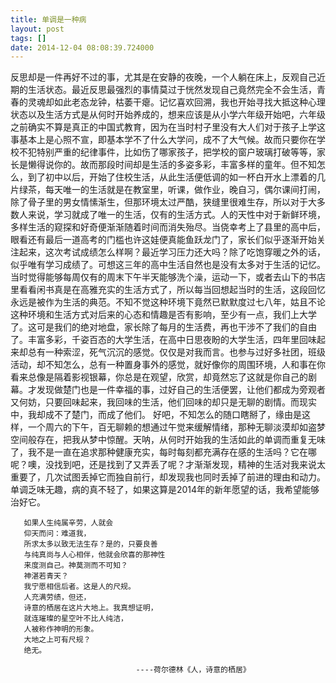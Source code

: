 ```yaml
---
title: 单调是一种病
layout: post
tags: []
date: 2014-12-04 08:08:39.724000
---
```



   反思却是一件再好不过的事，尤其是在安静的夜晚，一个人躺在床上，反观自己近期的生活状态。最近反思最强烈的事情莫过于恍然发现自己竟然完全不会生活，青春的灵魂却如此老态龙钟，枯萎干瘪。记忆喜欢回溯，我也开始寻找大抵这种心理状态以及生活方式是从何时开始养成的，想来应该是从小学六年级开始吧，六年级之前确实不算是真正的中国式教育，因为在当时村子里没有大人们对于孩子上学这事基本上是心照不宣，即基本学不了什么大学问，成不了大气候。故而只要你在学校不犯特别严重的纪律事件，比如伤了哪家孩子，把学校的窗户玻璃打破等等，家长是懒得说你的。故而那段时间却是生活的多姿多彩，丰富多样的童年。但不知怎么，到了初中以后，开始了住校生活，从此生活便低调的如一杯白开水上漂着的几片绿茶，每天唯一的生活就是在教室里，听课，做作业，晚自习，偶尔课间打闹，除了骨子里的男女情愫渐生，但那环境太过严酷，狭缝里很难生存，所以对于大多数人来说，学习就成了唯一的生活，仅有的生活方式。人的天性中对于新鲜环境，多样生活的窥探和好奇便渐渐随着时间而消失殆尽。当侥幸考上了县里的高中后，眼看还有最后一道高考的门槛也许这娃便真能鱼跃龙门了，家长们似乎逐渐开始关注起来，这次考试成绩怎么样啊？最近学习压力还大吗？除了吃饱穿暖之外的话，似乎唯有学习成绩了。可想这三年的高中生活自然也是没有太多对于生活的记忆。当时觉得能够每周仅有的周末下午半天能够洗个澡，运动一下，或者去山下的书店里看看闲书真是在高雅充实的生活方式了，所以每当回想起当时的生活，这段回忆永远是被作为生活的典范。不知不觉这种环境下竟然已默默度过七八年，姑且不论这种环境和生活方式对后来的心态和情趣是否有影响，至少有一点，我们上大学了。这可是我们的绝对地盘，家长除了每月的生活费，再也干涉不了我们的自由了。丰富多彩，千姿百态的大学生活，在高中日思夜盼的大学生活，四年里回味起来却总有一种索涩，死气沉沉的感觉。仅仅是对我而言。也参与过好多社团，班级活动，却不知怎么，总有一种置身事外的感觉，就好像你的周围环境，人和事在你看来总像是隔着影视银幕，你总是在观望，欣赏，却竟然忘了这就是你自己的剧幕。才发现做楚门也是一件幸福的事，过好自己的生活便罢，让他们都成为旁观者又何妨，只要回味起来，我回味的生活，他们回味的却只是无聊的剧情。而现实中，我却成不了楚门，而成了他们。
   好吧，不知怎么的随口瞎掰了，缘由是这样，一个周六的下午，百无聊赖的想通过午觉来缓解情绪，那种无聊淡漠却如盗梦空间般存在，把我从梦中惊醒。天呐，从何时开始我的生活如此的单调而重复无味了，我不是一直在追求那种健康充实，每时每刻都充满存在感的生活吗？它在哪呢？噢，没找到吧，还是找到了又弄丢了呢？才渐渐发现，精神的生活对我来说太重要了，几次试图丢掉它而独自前行，却发现我也同时丢掉了前进的理由和动力。单调乏味无趣，病的真不轻了，如果这算是2014年的新年愿望的话，我希望能够治好它。
       
       如果人生纯属辛劳，人就会
       仰天而问：难道我，
       所求太多以致无法生存？是的，只要良善
       与纯真尚与人心相伴，他就会欣喜的那神性
       来度测自己。神莫测而不可知？
       神湛若青天？
       我宁愿相信后者。这是人的尺规。
       人充满劳绩，但还，
       诗意的栖居在这片大地上。我真想证明，
       就连璀璨的星空叶不比人纯洁，
       人被称作神明的形象。
       大地之上可有尺规？
       绝无。

                                ----荷尔德林《人，诗意的栖居》


